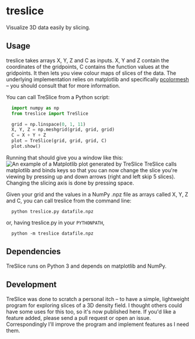 # treslice
Visualize 3D data easily by slicing.

Usage
-----
treslice takes arrays X, Y, Z and C as inputs. X, Y and Z contain the coordinates of the gridpoints, C contains the function values at the gridpoints. It then lets you view colour maps of slices of the data. The underlying implementation relies on matplotlib and specifically [pcolormesh](http://matplotlib.org/api/pyplot_api.html#matplotlib.pyplot.pcolormesh) – you should consult that for more information.

You can call TreSlice from a Python script:
```python
  import numpy as np
  from treslice import TreSlice

  grid = np.linspace(0, 1, 11)
  X, Y, Z = np.meshgrid(grid, grid, grid)
  C = X + Y + Z
  plot = TreSlice(grid, grid, grid, C)
  plot.show()
```
Running that should give you a window like this:
![An example of a Matplotlib plot generated by TreSlice](../blob/master/function_example.png)
TreSlice calls matplotlib and binds keys so that you can now change the slice you're viewing by pressing up and down arrows (right and left skip 5 slices). Changing the slicing axis is done by pressing space.

Given your grid and the values in a NumPy .npz file as arrays called X, Y, Z and C, you can call treslice from the command line:
```
  python treslice.py datafile.npz
```
or, having treslice.py in your `PYTHONPATH`,
```
  python -m treslice datafile.npz
```

Dependencies
------------
TreSlice runs on Python 3 and depends on matplotlib and NumPy.

Development
-----------
TreSlice was done to scratch a personal itch – to have a simple, lightweight program for exploring slices of a 3D density field. I thought others could have some uses for this too, so it's now published here. If you'd like a feature added, please send a pull request or open an issue. Correspondingly I'll improve the program and implement features as I need them.

